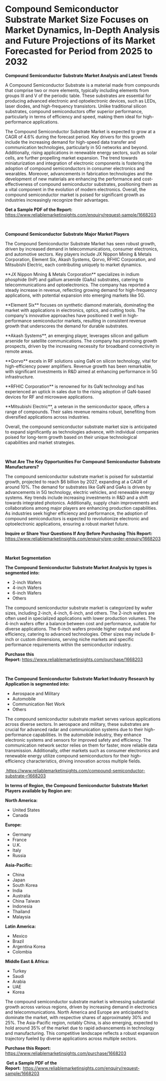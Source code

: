 <p><h1>Compound Semiconductor Substrate Market Size Focuses on Market Dynamics, In-Depth Analysis and Future Projections of its Market Forecasted for Period from 2025 to 2032</h1></p><p><strong>Compound Semiconductor Substrate Market Analysis and Latest Trends</strong></p>
<p><p>A Compound Semiconductor Substrate is a material made from compounds that comprise two or more elements, typically including elements from groups III and V of the periodic table. These substrates are essential for producing advanced electronic and optoelectronic devices, such as LEDs, laser diodes, and high-frequency transistors. Unlike traditional silicon substrates, compound semiconductors offer superior performance, particularly in terms of efficiency and speed, making them ideal for high-performance applications.</p><p>The Compound Semiconductor Substrate Market is expected to grow at a CAGR of 4.6% during the forecast period. Key drivers for this growth include the increasing demand for high-speed data transfer and communication technologies, particularly in 5G networks and beyond. Additionally, rising applications in renewable energy sectors, such as solar cells, are further propelling market expansion. The trend towards miniaturization and integration of electronic components is fostering the adoption of compound semiconductors in consumer electronics and wearables. Moreover, advancements in fabrication technologies and the development of new materials are enhancing the performance and cost-effectiveness of compound semiconductor substrates, positioning them as a vital component in the evolution of modern electronics. Overall, the compound semiconductor market is poised for significant growth as industries increasingly recognize their advantages.</p></p>
<p><strong>Get a Sample PDF of the Report:&nbsp;</strong> <a href="https://www.reliablemarketinsights.com/enquiry/request-sample/1668203?utm_campaign=3316&utm_medium=2&utm_source=Github&utm_content=ia&utm_term=19042025&utm_id=compound-semiconductor-substrate">https://www.reliablemarketinsights.com/enquiry/request-sample/1668203</a></p>
<p>&nbsp;</p>
<p><strong>Compound Semiconductor Substrate Major Market Players</strong></p>
<p><p>The Compound Semiconductor Substrate Market has seen robust growth, driven by increased demand in telecommunications, consumer electronics, and automotive sectors. Key players include JX Nippon Mining & Metals Corporation, Element Six, Akash Systems, Qorvo, RFHIC Corporation, and Mitsubishi Electric, each contributing uniquely to market dynamics.</p><p>**JX Nippon Mining & Metals Corporation** specializes in indium phosphide (InP) and gallium arsenide (GaAs) substrates, catering to telecommunications and optoelectronics. The company has reported a steady increase in revenue, reflecting growing demand for high-frequency applications, with potential expansion into emerging markets like 5G.</p><p>**Element Six** focuses on synthetic diamond materials, dominating the market with applications in electronics, optics, and cutting tools. The company's innovative approaches have positioned it well in high-performance semiconductor markets, resulting in consistent revenue growth that underscores the demand for durable substrates.</p><p>**Akash Systems**, an emerging player, leverages silicon and gallium arsenide for satellite communications. The company has promising growth prospects, driven by the increasing necessity for broadband connectivity in remote areas.</p><p>**Qorvo** excels in RF solutions using GaN on silicon technology, vital for high-efficiency power amplifiers. Revenue growth has been remarkable, with significant investments in R&D aimed at enhancing performance in 5G infrastructure.</p><p>**RFHIC Corporation** is renowned for its GaN technology and has experienced an uptick in sales due to the rising adoption of GaN-based devices for RF and microwave applications.</p><p>**Mitsubishi Electric**, a veteran in the semiconductor space, offers a range of compounds. Their sales revenue remains robust, benefiting from diversified applications across industries.</p><p>Overall, the compound semiconductor substrate market size is anticipated to expand significantly as technologies advance, with individual companies poised for long-term growth based on their unique technological capabilities and market strategies.</p></p>
<p>&nbsp;</p>
<p><strong>What Are The Key Opportunities For Compound Semiconductor Substrate Manufacturers?</strong></p>
<p><p>The compound semiconductor substrate market is poised for substantial growth, projected to reach $6 billion by 2027, expanding at a CAGR of around 10%. The demand for substrates like GaN and GaAs is driven by advancements in 5G technology, electric vehicles, and renewable energy systems. Key trends include increasing investments in R&D and a shift towards integrated photonics. Additionally, supply chain improvements and collaborations among major players are enhancing production capabilities. As industries seek higher efficiency and performance, the adoption of compound semiconductors is expected to revolutionize electronic and optoelectronic applications, ensuring a robust market future.</p></p>
<p><strong>Inquire or Share Your Questions If Any Before Purchasing This Report:</strong> <a href="https://www.reliablemarketinsights.com/enquiry/pre-order-enquiry/1668203?utm_campaign=3316&utm_medium=2&utm_source=Github&utm_content=ia&utm_term=19042025&utm_id=compound-semiconductor-substrate">https://www.reliablemarketinsights.com/enquiry/pre-order-enquiry/1668203</a></p>
<p>&nbsp;</p>
<p><strong>Market Segmentation</strong></p>
<p><strong>The Compound Semiconductor Substrate Market Analysis by types is segmented into:</strong></p>
<p><ul><li>2-inch Wafers</li><li>4-inch Wafers</li><li>6-inch Wafers</li><li>Others</li></ul></p>
<p><p>The compound semiconductor substrate market is categorized by wafer sizes, including 2-inch, 4-inch, 6-inch, and others. The 2-inch wafers are often used in specialized applications with lower production volumes. The 4-inch wafers offer a balance between cost and performance, suitable for diverse applications. The 6-inch wafers provide higher output and efficiency, catering to advanced technologies. Other sizes may include 8-inch or custom dimensions, serving niche markets and specific performance requirements within the semiconductor industry.</p></p>
<p><strong>Purchase this Report:&nbsp;</strong><a href="https://www.reliablemarketinsights.com/purchase/1668203?utm_campaign=3316&utm_medium=2&utm_source=Github&utm_content=ia&utm_term=19042025&utm_id=compound-semiconductor-substrate">https://www.reliablemarketinsights.com/purchase/1668203</a></p>
<p>&nbsp;</p>
<p><strong>The Compound Semiconductor Substrate Market Industry Research by Application is segmented into:</strong></p>
<p><ul><li>Aerospace and Military</li><li>Automobile</li><li>Communication Net Work</li><li>Others</li></ul></p>
<p><p>The compound semiconductor substrate market serves various applications across diverse sectors. In aerospace and military, these substrates are crucial for advanced radar and communication systems due to their high-performance capabilities. In the automobile industry, they enhance electronic systems and sensors for improved safety and efficiency. The communication network sector relies on them for faster, more reliable data transmission. Additionally, other markets such as consumer electronics and renewable energy utilize compound semiconductors for their high-efficiency characteristics, driving innovation across multiple fields.</p></p>
<p><a href="https://www.reliablemarketinsights.com/compound-semiconductor-substrate-r1668203?utm_campaign=3316&utm_medium=2&utm_source=Github&utm_content=ia&utm_term=19042025&utm_id=compound-semiconductor-substrate">&nbsp;https://www.reliablemarketinsights.com/compound-semiconductor-substrate-r1668203</a></p>
<p><strong>In terms of Region, the Compound Semiconductor Substrate Market Players available by Region are:</strong></p>
<p>
    <p> <strong> North America: </strong>
        <ul>
            <li>United States</li>
            <li>Canada</li>
        </ul>
        </p> 
    <p> <strong> Europe: </strong>
        <ul>
            <li>Germany</li>
            <li>France</li>
            <li>U.K.</li>
            <li>Italy</li>
            <li>Russia</li>
        </ul>
        </p> 
    <p> <strong> Asia-Pacific: </strong>
        <ul>
            <li>China</li>
            <li>Japan</li>
            <li>South Korea</li>
            <li>India</li>
            <li>Australia</li>
            <li>China Taiwan</li>
            <li>Indonesia</li>
            <li>Thailand</li>
            <li>Malaysia</li>
        </ul>
        </p> 
    <p> <strong> Latin America: </strong>
        <ul>
            <li>Mexico</li>
            <li>Brazil</li>
            <li>Argentina Korea</li>
            <li>Colombia</li>
        </ul>
        </p> 
    <p> <strong> Middle East & Africa: </strong>
        <ul>
            <li>Turkey</li>
            <li>Saudi</li>
            <li>Arabia</li>
            <li>UAE</li>
            <li>Korea</li>
        </ul>
    </p>
    </p>
<p><p>The compound semiconductor substrate market is witnessing substantial growth across various regions, driven by increasing demand in electronics and telecommunications. North America and Europe are anticipated to dominate the market, with respective shares of approximately 30% and 25%. The Asia-Pacific region, notably China, is also emerging, expected to hold around 35% of the market due to rapid advancements in technology and manufacturing. This competitive landscape reflects a robust expansion trajectory fueled by diverse applications across multiple sectors.</p></p>
<p><strong>Purchase this Report: </strong><a href="https://www.reliablemarketinsights.com/purchase/1668203?utm_campaign=3316&utm_medium=2&utm_source=Github&utm_content=ia&utm_term=19042025&utm_id=compound-semiconductor-substrate">https://www.reliablemarketinsights.com/purchase/1668203</a></p>
<p>&nbsp;<strong>Get a Sample PDF of the Report:&nbsp;&nbsp;</strong><a href="https://www.reliablemarketinsights.com/enquiry/request-sample/1668203?utm_campaign=3316&utm_medium=2&utm_source=Github&utm_content=ia&utm_term=19042025&utm_id=compound-semiconductor-substrate">https://www.reliablemarketinsights.com/enquiry/request-sample/1668203</a></p>
<p><strong></strong></p>
<p><p></p><p></p><p></p></p>
